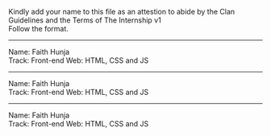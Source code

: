 Kindly add your name to this file as an attestion to abide by the Clan Guidelines and the Terms of The Internship v1
<br/> Follow the format.<br/> 
___
Name: Faith Hunja <br/>
Track: Front-end Web: HTML, CSS and JS
___
Name: Faith Hunja <br/>
Track: Front-end Web: HTML, CSS and JS
___
Name: Faith Hunja <br/>
Track: Front-end Web: HTML, CSS and JS
